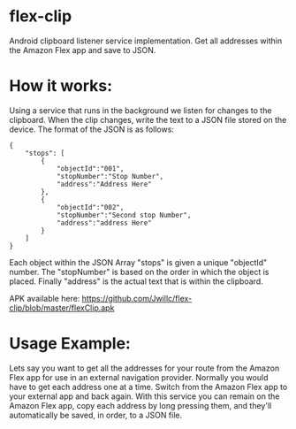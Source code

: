 # flex-clip
Android clipboard listener service implementation. Get all addresses within the Amazon Flex app and save to JSON.
# How it works:
Using a service that runs in the background we listen for changes to the clipboard. When the clip changes, write the text to a JSON file stored on the device. The format of the JSON is as follows:
```
{
	"stops": [
		{
			"objectId":"001",
			"stopNumber":"Stop Number",
			"address":"Address Here"
		},
		{
			"objectId":"002",
			"stopNumber":"Second stop Number",
			"address":"address Here"
		}
	]
}
```
Each object within the JSON Array "stops" is given a unique "objectId" number. The "stopNumber" is based on the order in which the object is placed. Finally "address" is the actual text that is within the clipboard.

APK available here: https://github.com/Jwillc/flex-clip/blob/master/flexClip.apk

# Usage Example:
Lets say you want to get all the addresses for your route from the Amazon Flex app for use in an external navigation provider. Normally you would have to get each address one at a time. Switch from the Amazon Flex app to your external app and back again. With this service you can remain on the Amazon Flex app, copy each address by long pressing them, and they'll automatically be saved, in order, to a JSON file.
